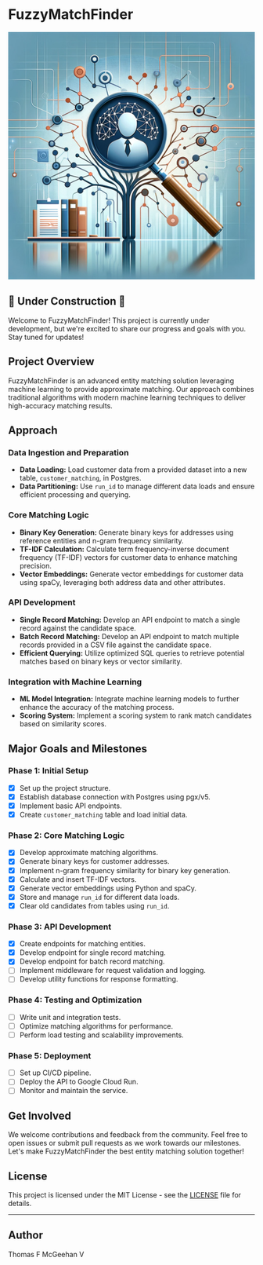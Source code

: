 # FuzzyMatchFinder

![FuzzyMatchFinder](assets/FuzzyMatchFinder.webp)

## 🚧 Under Construction 🚧

Welcome to FuzzyMatchFinder! This project is currently under development, but we're excited to share our progress and goals with you. Stay tuned for updates!

## Project Overview

FuzzyMatchFinder is an advanced entity matching solution leveraging machine learning to provide approximate matching. Our approach combines traditional algorithms with modern machine learning techniques to deliver high-accuracy matching results.

## Approach

### Data Ingestion and Preparation

- **Data Loading:** Load customer data from a provided dataset into a new table, `customer_matching`, in Postgres.
- **Data Partitioning:** Use `run_id` to manage different data loads and ensure efficient processing and querying.

### Core Matching Logic

- **Binary Key Generation:** Generate binary keys for addresses using reference entities and n-gram frequency similarity.
- **TF-IDF Calculation:** Calculate term frequency-inverse document frequency (TF-IDF) vectors for customer data to enhance matching precision.
- **Vector Embeddings:** Generate vector embeddings for customer data using spaCy, leveraging both address data and other attributes.

### API Development

- **Single Record Matching:** Develop an API endpoint to match a single record against the candidate space.
- **Batch Record Matching:** Develop an API endpoint to match multiple records provided in a CSV file against the candidate space.
- **Efficient Querying:** Utilize optimized SQL queries to retrieve potential matches based on binary keys or vector similarity.

### Integration with Machine Learning

- **ML Model Integration:** Integrate machine learning models to further enhance the accuracy of the matching process.
- **Scoring System:** Implement a scoring system to rank match candidates based on similarity scores.

## Major Goals and Milestones

### Phase 1: Initial Setup

- [x] Set up the project structure.
- [x] Establish database connection with Postgres using pgx/v5.
- [x] Implement basic API endpoints.
- [x] Create `customer_matching` table and load initial data.

### Phase 2: Core Matching Logic

- [x] Develop approximate matching algorithms.
- [x] Generate binary keys for customer addresses.
- [x] Implement n-gram frequency similarity for binary key generation.
- [x] Calculate and insert TF-IDF vectors.
- [x] Generate vector embeddings using Python and spaCy.
- [x] Store and manage `run_id` for different data loads.
- [x] Clear old candidates from tables using `run_id`.

### Phase 3: API Development

- [x] Create endpoints for matching entities.
- [x] Develop endpoint for single record matching.
- [x] Develop endpoint for batch record matching.
- [ ] Implement middleware for request validation and logging.
- [ ] Develop utility functions for response formatting.

### Phase 4: Testing and Optimization

- [ ] Write unit and integration tests.
- [ ] Optimize matching algorithms for performance.
- [ ] Perform load testing and scalability improvements.

### Phase 5: Deployment

- [ ] Set up CI/CD pipeline.
- [ ] Deploy the API to Google Cloud Run.
- [ ] Monitor and maintain the service.

## Get Involved

We welcome contributions and feedback from the community. Feel free to open issues or submit pull requests as we work towards our milestones. Let's make FuzzyMatchFinder the best entity matching solution together!

## License

This project is licensed under the MIT License - see the [LICENSE](LICENSE) file for details.

---

## Author

Thomas F McGeehan V
